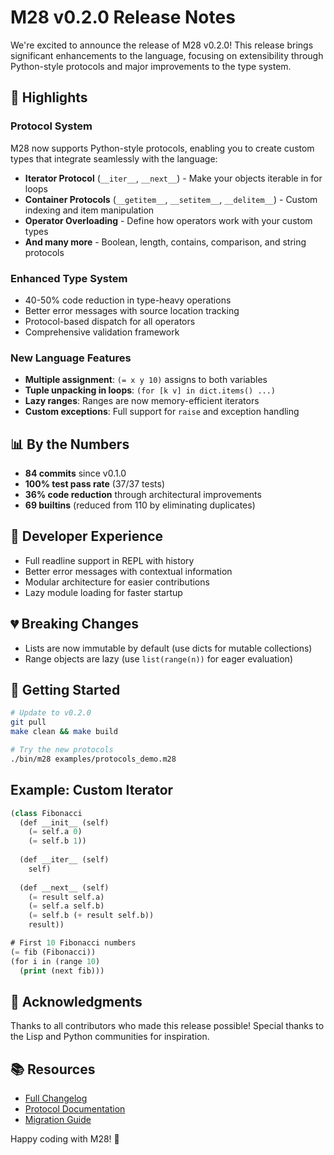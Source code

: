 # M28 v0.2.0 Release Notes

We're excited to announce the release of M28 v0.2.0! This release brings significant enhancements to the language, focusing on extensibility through Python-style protocols and major improvements to the type system.

## 🎉 Highlights

### Protocol System
M28 now supports Python-style protocols, enabling you to create custom types that integrate seamlessly with the language:

- **Iterator Protocol** (`__iter__`, `__next__`) - Make your objects iterable in for loops
- **Container Protocols** (`__getitem__`, `__setitem__`, `__delitem__`) - Custom indexing and item manipulation  
- **Operator Overloading** - Define how operators work with your custom types
- **And many more** - Boolean, length, contains, comparison, and string protocols

### Enhanced Type System
- 40-50% code reduction in type-heavy operations
- Better error messages with source location tracking
- Protocol-based dispatch for all operators
- Comprehensive validation framework

### New Language Features
- **Multiple assignment**: `(= x y 10)` assigns to both variables
- **Tuple unpacking in loops**: `(for [k v] in dict.items() ...)`
- **Lazy ranges**: Ranges are now memory-efficient iterators
- **Custom exceptions**: Full support for `raise` and exception handling

## 📊 By the Numbers

- **84 commits** since v0.1.0
- **100% test pass rate** (37/37 tests)
- **36% code reduction** through architectural improvements
- **69 builtins** (reduced from 110 by eliminating duplicates)

## 🔧 Developer Experience

- Full readline support in REPL with history
- Better error messages with contextual information
- Modular architecture for easier contributions
- Lazy module loading for faster startup

## 💔 Breaking Changes

- Lists are now immutable by default (use dicts for mutable collections)
- Range objects are lazy (use `list(range(n))` for eager evaluation)

## 🚀 Getting Started

```bash
# Update to v0.2.0
git pull
make clean && make build

# Try the new protocols
./bin/m28 examples/protocols_demo.m28
```

## Example: Custom Iterator

```lisp
(class Fibonacci
  (def __init__ (self)
    (= self.a 0)
    (= self.b 1))
  
  (def __iter__ (self)
    self)
  
  (def __next__ (self)
    (= result self.a)
    (= self.a self.b)
    (= self.b (+ result self.b))
    result))

# First 10 Fibonacci numbers
(= fib (Fibonacci))
(for i in (range 10)
  (print (next fib)))
```

## 🙏 Acknowledgments

Thanks to all contributors who made this release possible! Special thanks to the Lisp and Python communities for inspiration.

## 📚 Resources

- [Full Changelog](CHANGELOG.md)
- [Protocol Documentation](docs/protocols.md)
- [Migration Guide](docs/migration_v0.2.md)

Happy coding with M28! 🎈